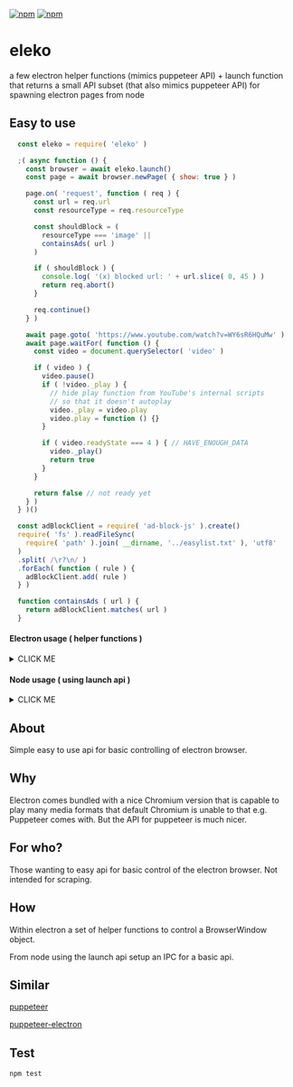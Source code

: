 [![npm](https://img.shields.io/npm/v/eleko.svg?maxAge=3600&style=flat-square)](https://www.npmjs.com/package/eleko)
[![npm](https://img.shields.io/npm/l/eleko.svg?maxAge=3600&style=flat-square)](https://github.com/talmobi/eleko/blob/master/LICENSE)

#  eleko
a few electron helper functions (mimics puppeteer API) + launch function that returns a small API subset (that also mimics puppeteer API) for spawning electron pages from node

## Easy to use
```javascript
  const eleko = require( 'eleko' )

  ;( async function () {
    const browser = await eleko.launch()
    const page = await browser.newPage( { show: true } )

    page.on( 'request', function ( req ) {
      const url = req.url
      const resourceType = req.resourceType

      const shouldBlock = (
        resourceType === 'image' ||
        containsAds( url )
      )

      if ( shouldBlock ) {
        console.log( '(x) blocked url: ' + url.slice( 0, 45 ) )
        return req.abort()
      }

      req.continue()
    } )

    await page.goto( 'https://www.youtube.com/watch?v=WY6sR6HQuMw' )
    await page.waitFor( function () {
      const video = document.querySelector( 'video' )

      if ( video ) {
        video.pause()
        if ( !video._play ) {
          // hide play function from YouTube's internal scripts
          // so that it doesn't autoplay
          video._play = video.play
          video.play = function () {}
        }

        if ( video.readyState === 4 ) { // HAVE_ENOUGH_DATA
          video._play()
          return true
        }
      }

      return false // not ready yet
    } )
  } )()

  const adBlockClient = require( 'ad-block-js' ).create()
  require( 'fs' ).readFileSync(
    require( 'path' ).join( __dirname, '../easylist.txt' ), 'utf8'
  )
  .split( /\r?\n/ )
  .forEach( function ( rule ) {
    adBlockClient.add( rule )
  } )

  function containsAds ( url ) {
    return adBlockClient.matches( url )
  }
```

#### Electron usage ( helper functions )
<details>
  <summary>CLICK ME</summary>

  ```javascript
    // this file is run with the electron binary
    const electron = require( 'electron' )
    const eleko = require( 'eleko' )

    // Module to control application life
    const app = electron.app
    // Module to create native browser window
    const BrowserWindow = electron.BrowserWindow

    app.on( 'ready', main )

    let mainWindow
    async function main () {
      // launch BrowserWindow with eleko.getDefaultOptions()
      mainWindow = new BrowserWindow( eleko.getDefaultOptions() )

      // block ads using a subset of easylist
      eleko.onrequest( mainWindow, function ( req ) {
          const url = req.url
          const shouldBlock = containsAds( url )
          if ( shouldBlock ) {
            console.log( '(x) blocked url: ' + url.slice( 0, 45 ) )
            return req.abort()
          }
          return req.continue()
      } )

      const url = 'https://www.youtube.com/watch?v=Gu2pVPWGYMQ'
      await eleko.goto( mainWindow, url )

      // waitFor string
      await eleko.waitFor( mainWindow, 'video' )

      // evaluate
      await eleko.evaluate( mainWindow, function () {
        const video = document.querySelector( 'video' )

        video.pause()

        video._play = video.play // keep reference to original
        video.play = function () {} // remove .play so that YouTube's scripts can't play it automatically
      } )

      // get title
      const title = await eleko.evaluate( mainWindow, function () {
        return document.title
      } )
      console.log( 'title: ' + title )

      // waitFor function
      await eleko.waitFor( mainWindow, function () {
        const el = document.querySelector( 'video' )
        // wait until we can play video
        return el && el.readyState === 4 // HAVE_ENOUGH_DATA
      } )

      // evaluate with args ( play video )
      await eleko.evaluate( mainWindow, function ( selector, data ) {
        const el = document.querySelector( selector )

        // call the original play function
        el[ data.function_name ]()
      }, 'video', { function_name: '_play' } )

      // print video duration periodically
      tick()
      async function tick () {
        const time = await eleko.evaluate( mainWindow, function () {
          const video = document.querySelector( 'video' )
          return {
            currentTime: video.currentTime,
            duration: video.duration
          }
        } )

        if ( time ) {
          console.log( `${ time.currentTime } / ${ time.duration }` )
        }

        setTimeout( tick, 1000 )
      }
    }

    function containsAds ( url ) {
      return adBlockClient.matches( url )
    }

    const fs = require( 'fs' )
    const path = require( 'path' )
    const adBlockClient = require( 'ad-block-js' ).create()
    fs.readFileSync(
      path.join( __dirname, '../easylist.txt' ), 'utf8'
    )
    .split( /\r?\n/ )
    .forEach( function ( rule ) {
      adBlockClient.add( rule )
    } )
  ```
</details>


#### Node usage ( using launch api )
<details>
  <summary>CLICK ME</summary>

  ```javascript
    const electron = require( 'electron' )
    const eleko = require( 'eleko' )

    const fs = require( 'fs' )
    const path = require( 'path' )

    main()

    async function main ()
    {
      // make sure you have electron installed
      // npm install --save electron ( tested on 7.1.11 )
      const browser = await eleko.launch()
      const page = await browser.newPage()

      const userAgent = await page.call( 'webContents.session.getUserAgent' )
      console.log( 'userAgent: ' + userAgent )

      // cancel or do something before requests
      page.on( 'request', function ( req ) {
        const url = req.url
        const resourceType = req.resourceType

        const shouldBlock = (
          resourceType === 'image' ||
          containsAds( url )
        )

        console.log( 'url: ' + url )
        console.log( 'contains ads: ' + containsAds( url ) )

        if ( shouldBlock ) return req.abort()
        req.continue()
      } )

      console.log( ' == GIRAFFE == ' )

      const url = 'https://www.youtube.com/watch?v=Gu2pVPWGYMQ'
      await page.goto( url )

      console.log( ' == PAGE LOADED == ' )

      const now = Date.now()
      await page.waitFor( 'video' )

      await page.waitFor( function () {
        return document.title.toLowerCase() !== 'youtube'
      } )

      const title = await page.evaluate(
        function ( selector ) {
          return document[ selector ]
        },
        'title'
      )

      console.log( 'title: ' + title )
      console.log( 'waited for: ' + ( Date.now() - now ) )

      await page.waitFor(
        function () {
          const v = document.querySelector( 'video' )
          if ( v ) {
            v.pause()

            // hide play fn so that YouTube's own scripts won't
            // auto play the video
            if ( !v._play ) {
              v._play = v.play
              v.play = function () {}
            }
          }
          // wait until page can be played
          return v && v.readyState === 4 // HAVE_ENOUGH_DATA
        }
      )

      await page.evaluate(
        function () {
          const v = document.querySelector( 'video' )
          v._play()
        }
      )

      // print video duration periodically
      tick()
      async function tick () {
        const time = await page.evaluate( function () {
          const video = document.querySelector( 'video' )
          return {
            currentTime: video.currentTime,
            duration: video.duration
          }
        } )

        if ( time ) {
          console.log( `${ time.currentTime } / ${ time.duration }` )
        }

        setTimeout( tick, 1000 )
      }
    }

    const adBlockClient = require( 'ad-block-js' ).create()
    fs.readFileSync(
      path.join( __dirname, '../easylist.txt' ), 'utf8'
    )
    .split( /\r?\n/ )
    .forEach( function ( rule ) {
      adBlockClient.add( rule )
    } )

    function containsAds ( url ) {
      console.log( 'calling containsAds: ' + url.slice( 0, 55 ) )
      return adBlockClient.matches( url )
    }
  ```
</details>

## About

Simple easy to use api for basic controlling of electron
browser.

## Why

Electron comes bundled with a nice Chromium version that is
capable to play many media formats that default Chromium is
unable to that e.g. Puppeteer comes with. But the API for
puppeteer is much nicer.

## For who?

Those wanting to easy api for basic control of the electron browser. Not intended for scraping.

## How

Within electron a set of helper functions to control a BrowserWindow object.

From node using the launch api setup an IPC for a basic api.

## Similar

[puppeteer](https://github.com/puppeteer/puppeteer)

[puppeteer-electron](https://www.npmjs.com/package/puppeteer-electron)

## Test
```
npm test
```

